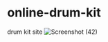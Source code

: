 # online-drum-kit
drum kit site
![Screenshot (42)](https://github.com/SOHAMRAJENDRABHORE/online-drum-kit/assets/111198726/ec5576cc-4bfe-48d1-8dc8-f6192aef1879)
